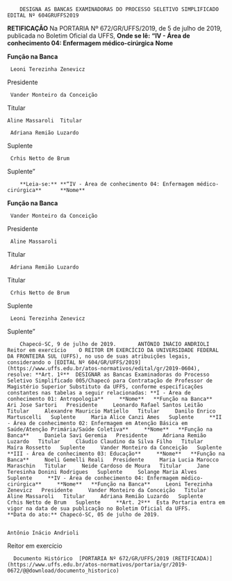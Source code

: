         DESIGNA AS BANCAS EXAMINADORAS DO PROCESSO SELETIVO SIMPLIFICADO EDITAL Nº 604GRUFFS2019  

**RETIFICAÇÃO**  Na PORTARIA Nº 672/GR/UFFS/2019, de 5 de julho de 2019, publicada no Boletim Oficial da UFFS,   **Onde se lê:** **“IV - Área de conhecimento 04: Enfermagem médico-cirúrgica**      **Nome**

   **Função na Banca**

     Leoni Terezinha Zenevicz

   Presidente

     Vander Monteiro da Conceição

   Titular

    Aline Massaroli  Titular

     Adriana Remião Luzardo

   Suplente

     Crhis Netto de Brum

   Suplente”

        **Leia-se:** **“IV - Área de conhecimento 04: Enfermagem médico-cirúrgica**      **Nome**

   **Função na Banca**

     Vander Monteiro da Conceição

   Presidente

     Aline Massaroli

   Titular

     Adriana Remião Luzardo

   Titular

     Crhis Netto de Brum

   Suplente

     Leoni Terezinha Zenevicz

   Suplente”

        Chapecó-SC, 9 de julho de 2019.       ANTÔNIO INÁCIO ANDRIOLI Reitor em exercício    O REITOR EM EXERCÍCIO DA UNIVERSIDADE FEDERAL DA FRONTEIRA SUL (UFFS), no uso de suas atribuições legais, considerando o [EDITAL Nº 604/GR/UFFS/2019](https://www.uffs.edu.br/atos-normativos/edital/gr/2019-0604), resolve: **Art. 1º**  DESIGNAR as Bancas Examinadoras do Processo Seletivo Simplificado 005/Chapecó para Contratação de Professor de Magistério Superior Substituto da UFFS, conforme especificações constantes nas tabelas a seguir relacionadas: **I - Área de conhecimento 01: Antropologia**     **Nome**   **Função na Banca**     Ari Jose Sartori   Presidente     Leonardo Rafael Santos Leitão   Titular     Alexandre Mauricio Matiello   Titular     Danilo Enrico Martuscelli   Suplente     Maria Alice Canzi Ames   Suplente     **II - Área de conhecimento 02: Enfermagem em Atenção Básica em Saúde/Atenção Primária/Saúde Coletiva**     **Nome**   **Função na Banca**     Daniela Savi Geremia   Presidente     Adriana Remião Luzardo   Titular     Cláudio Claudino da Silva Filho   Titular     Maíra Rossetto   Suplente     Vander Monteiro da Conceição   Suplente     **III - Área de conhecimento 03: Educação**     **Nome**   **Função na Banca**     Noeli Gemelli Reali   Presidente     Maria Lucia Marocco Maraschin   Titular     Neide Cardoso de Moura   Titular     Jane Teresinha Donini Rodrigues   Suplente     Solange Maria Alves   Suplente     **IV - Área de conhecimento 04: Enfermagem médico-cirúrgica**     **Nome**   **Função na Banca**     Leoni Terezinha Zenevicz   Presidente     Vander Monteiro da Conceição   Titular     Aline Massaroli   Titular     Adriana Remião Luzardo   Suplente     Crhis Netto de Brum   Suplente     **Art. 2º**  Esta Portaria entra em vigor na data de sua publicação no Boletim Oficial da UFFS.      **Data do ato:** Chapecó-SC, 05 de julho de 2019.   
 

    Antônio Inácio Andrioli   
 Reitor em exercício 

      Documento Histórico  [PORTARIA Nº 672/GR/UFFS/2019 (RETIFICADA)](https://www.uffs.edu.br/atos-normativos/portaria/gr/2019-0672/@@download/documento_historico)     
      